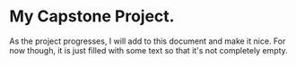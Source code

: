 # My Capstone Project.

As the project progresses, I will add to this document and make it nice.
For now though, it is just filled with some text so that it's not completely empty.
